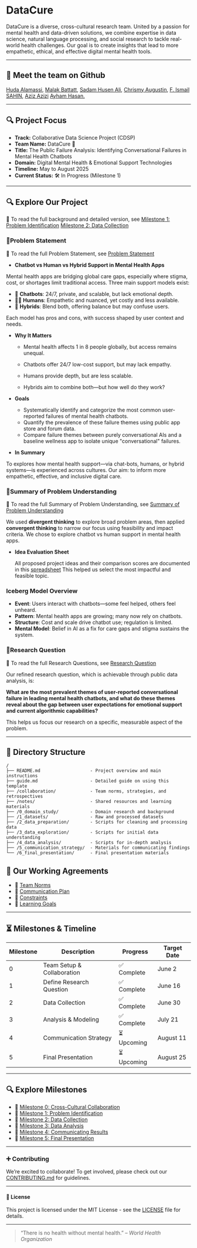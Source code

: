 # DataCure

DataCure is a diverse, cross-cultural research team. United by a passion for
mental health and data-driven solutions, we combine expertise in data science,
natural language processing, and social research to tackle real-world
health challenges.
Our goal is to create insights that lead to more empathetic, ethical, and
effective digital mental health tools.

___

## 👥 Meet the team on Github
<!-- markdownlint-disable MD033 -->

[Huda Alamassi](https://github.com/hudaalamassi),
[Malak Battatt](https://github.com/malakbattat),
[Sadam Husen Ali](https://github.com/Urz1),
[Chrismy Augustin](https://github.com/likechrisss),
[F. Ismail SAHIN](https://github.com/fevziismailsahin),
[Aziz Azizi](https://github.com/Azizsin7)
[Ayham Hasan.](https://github.com/ayhm01)

___

## 🔍 Project Focus

* **Track:** Collaborative Data Science Project (CDSP)
* **Team Name:** DataCure 🧬
* **Title:** The Public Failure Analysis: Identifying Conversational Failures in
Mental Health Chatbots
* **Domain:** Digital Mental Health & Emotional Support Technologies
* **Timeline:** May to August 2025
* **Current Status:** 🛠️ In Progress (Milestone 1)

___

## 🔍 Explore Our Project

   **📄** To read the full background and detailed version, see
   [Milestone 1: Problem Identification](0_domain_study/README.md)
   [Milestone 2: Data Collection](1_datasets/README.md)

### 🔹Problem Statement

  **📄** To read the full Problem Statement, see [Problem Statement](0_domain_study/problem_statement.md)

* **Chatbot vs Human vs Hybrid Support in Mental Health Apps**

Mental health apps are bridging global care gaps, especially where stigma, cost,
or shortages limit traditional access. Three main support models exist:

* 🤖 **Chatbots**: 24/7, private, and scalable, but lack emotional depth.  
* 🧑‍⚕️ **Humans**: Empathetic and nuanced, yet costly and less available.  
* 🔁 **Hybrids**: Blend both, offering balance but may confuse users.

Each model has pros and cons, with success shaped by user context and needs.
  
* **Why It Matters**

  * Mental health affects 1 in 8 people globally, but access remains unequal.

  * Chatbots offer 24/7 low-cost support, but may lack empathy.

  * Humans provide depth, but are less scalable.

  * Hybrids aim to combine both—but how well do they work?

* **Goals**

  * Systematically identify and categorize the most common user-reported failures
   of mental health chatbots.
  * Quantify the prevalence of these failure themes using public app store and
  forum data.
  * Compare failure themes between purely conversational AIs and a baseline
  wellness app to isolate unique "conversational" failures.
* **In Summary**

To explores how mental health support—via chat-bots, humans, or hybrid
systems—is experienced across cultures. Our aim: to inform more empathetic,
effective, and inclusive digital care.

### 🔹Summary of Problem Understanding

  **📄** To read the full Summary of Problem Understanding,
  see [Summary of Problem Understanding](0_domain_study/summary_of_our_understanding_of_the_problem_domain.md)

We used **divergent thinking** to explore broad problem areas, then applied  
**convergent thinking** to narrow our focus using feasibility and impact criteria.
We chose to explore chatbot vs human support in mental health apps.

* **Idea Evaluation Sheet**

  All proposed project ideas and their comparison scores are documented in this
  [spreadsheet](https://tinyurl.com/3r5a5jee)
  This helped us select the most impactful and feasible topic.

### Iceberg Model Overview

* **Event**: Users interact with chatbots—some feel helped, others feel unheard.
* **Pattern**: Mental health apps are growing; many now rely on chatbots.  
* **Structure**: Cost and scale drive chatbot use; regulation is limited.  
* **Mental Model**: Belief in AI as a fix for care gaps and stigma sustains the system.

### 🔹Research Question

   **📄** To read the full Research Questions, see
 [Research Question](0_domain_study/research_question.md)

Our refined research question, which is achievable through public data analysis,
is:  

**What are the most prevalent themes of user-reported conversational failure in
leading mental health chatbots, and what do these themes reveal about the gap
between user expectations for emotional support and current algorithmic capabilities?**

This helps us focus our research on a specific, measurable aspect of the problem.

___

## 📁 **Directory Structure**

```text
/
├── README.md                   - Project overview and main instructions
├── guide.md                    - Detailed guide on using this template
├── /collaboration/             - Team norms, strategies, and retrospectives
├── /notes/                     - Shared resources and learning materials
├── /0_domain_study/            - Domain research and background
├── /1_datasets/                - Raw and processed datasets
├── /2_data_preparation/        - Scripts for cleaning and processing data
├── /3_data_exploration/        - Scripts for initial data understanding
├── /4_data_analysis/           - Scripts for in-depth analysis
├── /5_communication_strategy/  - Materials for communicating findings
└── /6_final_presentation/      - Final presentation materials

```

## 🤝 Our Working Agreements

* 🔹 [Team Norms](collaboration/group_norms.md)
* 🔹 [Communication Plan](collaboration/communication.md)
* 🔹 [Constraints](collaboration/constraints.md)
* 🔹 [Learning Goals](collaboration/learning_goals.md)

___

## ⏳ Milestones & Timeline

| Milestone | Description                   | Progress     | Target Date |
|-----------|-------------------------------|--------------|-------------|
| 0         | Team Setup & Collaboration    | ✅ Complete   | June 2      |
| 1         | Define Research Question      | ✅ Complete    | June 16     |
| 2         | Data Collection               | ✅ Complete    | June 30     |
| 3         | Analysis & Modeling           | ✅ Complete    | July 21     |
| 4         | Communication Strategy        | ⏳ Upcoming   | August 11   |
| 5         | Final Presentation            | ⏳ Upcoming   | August 25   |

___

## 🔍 Explore Milestones

* 🔹 [Milestone 0: Cross-Cultural Collaboration](collaboration/README.md)
* 🔹 [Milestone 1: Problem Identification](0_domain_study/README.md)
* 🔹 [Milestone 2: Data Collection](1_datasets/README.md)
* 🔹 [Milestone 3: Data Analysis](4_data_analysis/README.md)
* 🔹 [Milestone 4: Communicating Results](5_communication_strategy/README.md)
* 🔹 [Milestone 5: Final Presentation](6_final_presentation/README.md)
  
___

### ➕ **Contributing**

  We’re excited to collaborate! To get involved, please check out our
  [CONTRIBUTING.md](CONTRIBUTING.md) for
  guidelines.
___

#### 🔑 **License**

This project is licensed under the MIT License - see the [LICENSE](LICENSE) file
for details.

___

> “There is no health without mental health.” – *World Health Organization*
